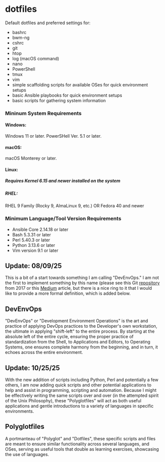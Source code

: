 # dotfiles
Default dotfiles and preferred settings for:

- bashrc
- bwm-ng
- cshrc
- git
- htop
- log (macOS command)
- nano
- PowerShell
- tmux
- vim
- simple scaffolding scripts for available OSes for quick environment setups
- basic Ansible playbooks for quick environment setups
- basic scripts for gathering system information

### Mininum System Requirements

#### Windows:
Windows 11 or later.
PowerSHell Ver. 5.1 or later.

#### macOS:
macOS Monterey or later.

#### Linux:

##### Requires Kernel 6.15 and newer installed on the system

##### RHEL:
RHEL 9 Family (Rocky 9, AlmaLinux 9, etc.) OR Fedora 40 and newer


### Minimum Language/Tool Version Requirements

- Ansible Core 2.14.18 or later
- Bash 5.3.31 or later
- Perl 5.40.3 or later
- Python 3.13.6 or later
- Vim version 9.1 or later

## Update: 08/09/25
This is a bit of a start towards something I am calling "DevEnvOps." I am not the first to implement something by this name (please see this Git [repository](https://github.com/JasonQSY/DevEnvOps) from 2017 or this [Medium](https://medium.com/@matthewcasperson/introducing-devenvops-26c35ee716bf) article, but there is a nice ring to it that I would like to provide a more formal definition, which is added below.

## DevEnvOps

"DevEnvOps" or "Development Environment Operations" is the art and practice of applying DevOps practices to the Developer's own workstation, the ultimate in applying "shift-left" to the entire process. By starting at the absolute left of the entire cycle, ensuring the proper practice of standardization from the Shell, to Applications and Editors, to Operating Systems, one ensures complete harmony from the beginning, and in turn, it echoes across the entire environment.


## Update: 10/25/25
With the new addition of scripts including Python, Perl and potentially a few others, I am now adding quick scripts and other potential applications to help and assist in programming, scripting and automation. Because I might be effectively writing the same scripts over and over (in the attempted spirit of the Unix Philosophy), these "Polyglotfiles" will act as both useful applications and gentle introductions to a variety of languages in specific environments.

## Polyglotfiles

A portmanteau of "Polyglot" and "Dotfiles", these specific scripts and files are meant to ensure similar functionality across several languages, and OSes, serving as useful tools that double as learning exercises, showcasing the use of languages.
    
